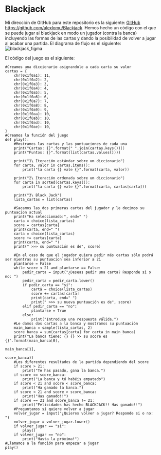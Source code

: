 # Blackjack
 Mi dirección de GitHub para este repositorio es la siguiente: [GitHub](https://github.com/alexlomu/Blackjack)
 https://github.com/alexlomu/Blackjack.
 Hemos hecho un código con el que se puede jugar al blackjack en modo un jugador (contra la banca) incluyendo las formas de las cartas y dando la posibilidad de volver a jugar al acabar una partida.
 El diagrama de flujo es el siguiente:
 ![blackjack_figma](https://user-images.githubusercontent.com/91721507/142742427-72d606c6-347f-440e-9e46-99e27cf4e58a.JPG)

El código del juego es el siguiente:
```from random import choice, sample
#Creamos una diccionario asignandole a cada carta su valor
cartas = {
    chr(0x1f0a1): 11,
    chr(0x1f0a2): 2,
    chr(0x1f0a3): 3,
    chr(0x1f0a4): 4,
    chr(0x1f0a5): 5,
    chr(0x1f0a6): 6,
    chr(0x1f0a7): 7,
    chr(0x1f0a8): 8,
    chr(0x1f0a9): 9,
    chr(0x1f0aa): 10,
    chr(0x1f0ab): 10,
    chr(0x1f0ad): 10,
    chr(0x1f0ae): 10,
}
#Creamos la función del juego
def play():
    #Mostramos las cartas y las puntuaciones de cada una
    print("Cartas: {}".format(" ".join(cartas.keys())))
    print("Puntos: {}".format(list(cartas.values())))

    print("1\ Iteración estándar sobre un diccionario")
    for carta, valor in cartas.items():
        print("la carta {} vale {}".format(carta, valor))

    print("2\ Iteración ordenada sobre un diccionario")
    for carta in sorted(cartas.keys()):
        print("la carta {} vale {}".format(carta, cartas[carta]))

    print("3\ Black Jack")
    lista_cartas = list(cartas)

    #Sacamos las dos primeras cartas del jugador y le decimos su puntuacíon actual
    print("Ha seleccionado:", end=" ")
    carta = choice(lista_cartas)
    score = cartas[carta]
    print(carta, end=" ")
    carta = choice(lista_cartas)
    score += cartas[carta]
    print(carta, end=" ")
    print(" >>> su puntuación es de", score)

    #En el caso de que el jugador quiera pedir más cartas sólo podrá ser mientras su puntuacíon sea inferior a 21
    plantarse = False
    while score < 21 and plantarse == False:
        pedir_carta = input("¿Deseas pedir una carta? Responde si o no: ")
        pedir_carta = pedir_carta.lower()
        if pedir_carta == "si":
            carta = choice(lista_cartas)
            score += cartas[carta]
            print(carta, end=" ")
            print(" >>> su nueva puntuación es de", score)
        elif pedir_carta == "no":
            plantarse = True
        else:
            print("Introduce una respuesta válida.")
    #Le damos dos cartas a la banca y mostramos su puntuación
    main_banca = sample(lista_cartas, 2)
    score_banca = sum(cartas[carta] for carta in main_banca)
    print("La banca tiene: {} {} >> su score es {}".format(main_banca[0],
                                                            main_banca[1],
                                                            score_banca))
    #Los diferentes resultados de la partida dependiendo del score
    if score > 21:
        print("Te has pasado, gana la banca.")
    if score == score_banca:
        print("La banca y tú habéis empatado")
    if score < 21 and score < score_banca:
        print("Ha ganado la banca.")
    if score < 21 and score > score_banca:
        print("Has ganado!!")
    if score == 21 and score_banca != 21:
        print("Felicidades has hecho BLACKJACK!! Has ganado!!")
    #Preguntamos si quiere volver a jugar
    volver_jugar = input("¿Quieres volver a jugar? Responde si o no: ")
    volver_jugar = volver_jugar.lower()
    if volver_jugar == "si":
        play()
    if volver_jugar == "no":
        print("Hasta la próxima!")
#Llamamos a la función para empezar a jugar
play()
